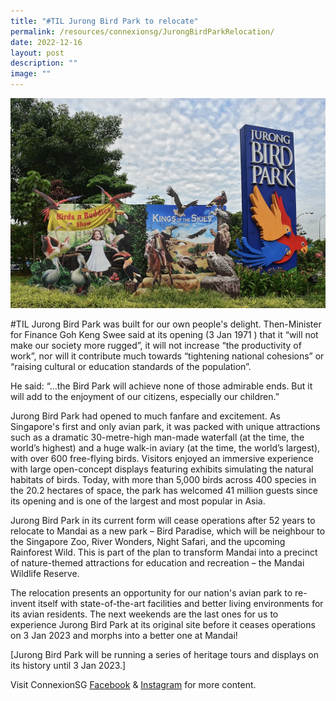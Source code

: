 ```yaml
---
title: "#TIL Jurong Bird Park to relocate"
permalink: /resources/connexionsg/JurongBirdParkRelocation/
date: 2022-12-16
layout: post
description: ""
image: ""
---
```

![](/images/connexionsg/2023/Jurong%20Bird%20Park.jpg)


#TIL Jurong Bird Park was built for our own people's delight. Then-Minister for Finance Goh Keng Swee said at its opening (3 Jan 1971 ) that it “will not make our society more rugged”, it will not increase “the productivity of work”, nor will it contribute much towards “tightening national cohesions” or “raising cultural or education standards of the population”.

He said: “…the Bird Park will achieve none of those admirable ends. But it will add to the enjoyment of our citizens, especially our children.”

Jurong Bird Park had opened to much fanfare and excitement. As Singapore's first and only avian park, it was packed with unique attractions such as a dramatic 30-metre-high man-made waterfall (at the time, the world’s highest) and a huge walk-in aviary (at the time, the world’s largest), with over 600 free-flying birds. Visitors enjoyed an immersive experience with large open-concept displays featuring exhibits simulating the natural habitats of birds. Today, with more than 5,000 birds across 400 species in the 20.2 hectares of space, the park has welcomed 41 million guests since its opening and is one of the largest and most popular in Asia.

Jurong Bird Park in its current form will cease operations after 52 years to relocate to Mandai as a new park – Bird Paradise, which will be neighbour to the Singapore Zoo, River Wonders, Night Safari, and the upcoming Rainforest Wild. This is part of the plan to transform Mandai into a precinct of nature-themed attractions for education and recreation – the Mandai Wildlife Reserve.

The relocation presents an opportunity for our nation's avian park to re-invent itself with state-of-the-art facilities and better living environments for its avian residents. The next weekends are the last ones for us to experience Jurong Bird Park at its original site before it ceases operations on 3 Jan 2023 and morphs into a better one at Mandai!

[Jurong Bird Park will be running a series of heritage tours and displays on its history until 3 Jan 2023.]

Visit ConnexionSG [Facebook](https://www.facebook.com/ConnexionSG) & [Instagram](https://www.instagram.com/connexionsg/) for more content.